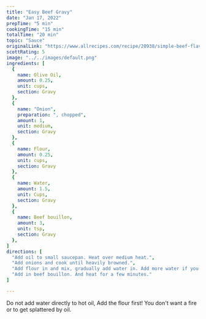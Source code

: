 ```yaml
---
title: "Easy Beef Gravy"
date: "Jan 17, 2022"
prepTime: "5 min" 
cookingTime: "15 min"
totalTime: "20 min"
topic: "Sauce"
originalLink: "https://www.allrecipes.com/recipe/20938/simple-beef-flavored-gravy/"
scottRating: 5
image: "../../images/default.png"
ingredients: [
  {
    name: Olive Oil,
    amount: 0.25,
    unit: cups,
    section: Gravy
  },
  {
    name: "Onion",
    preparation: ", chopped",
    amount: 1,
    unit: medium,
    section: Gravy
  },
  {
    name: Flour,
    amount: 0.25,
    unit: cups,
    section: Gravy
  },
  {
    name: Water,
    amount: 1.5,
    unit: Cups,
    section: Gravy
  },
  {
    name: Beef bouillon,
    amount: 3,
    unit: tsp,
    section: Gravy
  },
]
directions: [
  "Add oil to small saucepan. Heat over medium heat.",
  "Add onions and cook until heavily browned.",
  "Add flour in and mix, gradually add water in. Add more water if you don't want it as thick.",
  "Add in beef bouillon. And heat for a few minutes."
]

---
```


Do not add water directly to hot oil, Add the flour first! You don't want a fire or to get splattered by oil.